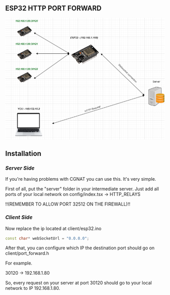 ## ESP32 HTTP PORT FORWARD


<img src="./diagram.png" />


## Installation

### *Server Side*
If you're having problems with CGNAT you can use this.
It's very simple.

First of all, put the "server" folder in your intermediate server.
Just add all ports of your local network on config/index.tsx -> HTTP_RELAYS

!!(REMEMBER TO ALLOW PORT 32512 ON THE FIREWALL)!!


### *Client Side*

Now replace the ip located at client/esp32.ino
```c++
const char* webSocketUrl = "0.0.0.0";
```

After that, you can configure which IP the destination port should go on client/port_forward.h

For example.

30120 -> 192.168.1.80

So, every request on your server at port 30120 should go to your local network to IP 192.168.1.80.
